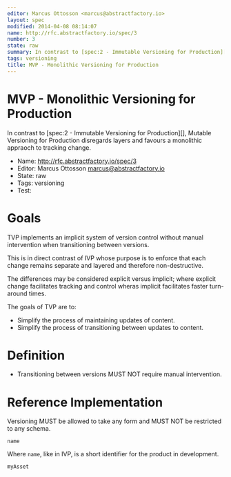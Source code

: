 ```yaml
---
editor: Marcus Ottosson <marcus@abstractfactory.io>
layout: spec
modified: 2014-04-08 08:14:07
name: http://rfc.abstractfactory.io/spec/3
number: 3
state: raw
summary: In contrast to [spec:2 - Immutable Versioning for Production][], Mutable Versioning for Production disregards layers and favours a monolithic appraoch to tracking change.
tags: versioning
title: MVP - Monolithic Versioning for Production
---
```

# MVP - Monolithic Versioning for Production

In contrast to [spec:2 - Immutable Versioning for Production][], Mutable Versioning for Production disregards layers and favours a monolithic appraoch to tracking change.

* Name: http://rfc.abstractfactory.io/spec/3
* Editor: Marcus Ottosson <marcus@abstractfactory.io>
* State: raw
* Tags: versioning
* Test: 

# Goals

TVP implements an implicit system of version control without manual intervention when transitioning between versions.

This is in direct contrast of IVP whose purpose is to enforce that each change remains separate and layered and therefore non-destructive.

The differences may be considered explicit versus implicit; where explicit change facilitates tracking and control wheras implicit facilitates faster turn-around times.

The goals of TVP are to:
* Simplify the process of maintaining updates of content.
* Simplify the process of transitioning between updates to content.

# Definition

* Transitioning between versions MUST NOT require manual intervention.

# Reference Implementation

Versioning MUST be allowed to take any form and MUST NOT be restricted to any schema.

`name`

Where `name`, like in IVP, is a short identifier for the product in development.

`myAsset`

[Consensus-Oriented Specification System (COSS)]: http://www.digistan.org/spec:1/COSS
[RFC 2119]: http://tools.ietf.org/html/rfc2119